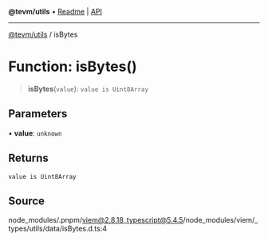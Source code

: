 **@tevm/utils** • [Readme](../README.md) \| [API](../globals.md)

***

[@tevm/utils](../README.md) / isBytes

# Function: isBytes()

> **isBytes**(`value`): `value is Uint8Array`

## Parameters

• **value**: `unknown`

## Returns

`value is Uint8Array`

## Source

node\_modules/.pnpm/viem@2.8.18\_typescript@5.4.5/node\_modules/viem/\_types/utils/data/isBytes.d.ts:4
